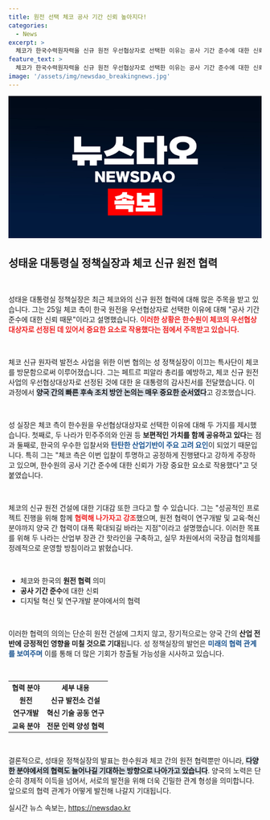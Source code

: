 ```yaml
---
title: 원전 선택 체코 공사 기간 신뢰 높아지다!
categories:
  - News
excerpt: >
  체코가 한국수력원자력을 신규 원전 우선협상자로 선택한 이유는 공사 기간 준수에 대한 신뢰! 성태윤 정책실장은 양국 간 협력 확대의 중요성을 강조하며 협의 방안을 모색했다. 클릭해 더 알아보세요!
feature_text: >
  체코가 한국수력원자력을 신규 원전 우선협상자로 선택한 이유는 공사 기간 준수에 대한 신뢰! 성태윤 정책실장은 양국 간 협력 확대의 중요성을 강조하며 협의 방안을 모색했다. 클릭해 더 알아보세요!
image: '/assets/img/newsdao_breakingnews.jpg'
---
```


<p><img src="/assets/img/newsdao_breakingnews.jpg" alt="bookingtag 속보" /></p>

<h2 data-ke-size="size26">성태윤 대통령실 정책실장과 체코 신규 원전 협력</h2>

<p data-ke-size="size16">&nbsp;</p>

<p>성태윤 대통령실 정책실장은 최근 체코와의 신규 원전 협력에 대해 많은 주목을 받고 있습니다. 그는 25일 체코 측이 한국 원전을 우선협상자로 선택한 이유에 대해 "공사 기간 준수에 대한 신뢰 때문"이라고 설명했습니다. <b><span style="color: #ee2323;">이러한 상황은 한수원이 체코의 우선협상대상자로 선정된 데 있어서 중요한 요소로 작용했다는 점에서 주목받고 있습니다.</span></b> </p>

<p data-ke-size="size16">&nbsp;</p>

<p>체코 신규 원자력 발전소 사업을 위한 이번 협의는 성 정책실장이 이끄는 특사단이 체코를 방문함으로써 이루어졌습니다. 그는 페트르 피알라 총리를 예방하고, 체코 신규 원전 사업의 우선협상대상자로 선정된 것에 대한 윤 대통령의 감사친서를 전달했습니다. 이 과정에서 <b><span style="background-color: #21538527;">양국 간의 빠른 후속 조치 방안 논의는 매우 중요한 순서였다</span></b>고 강조했습니다.</p>

<p data-ke-size="size16">&nbsp;</p>

<p>성 실장은 체코 측이 한수원을 우선협상대상자로 선택한 이유에 대해 두 가지를 제시했습니다. 첫째로, 두 나라가 민주주의와 인권 등 <b>보편적인 가치를 함께 공유하고 있다</b>는 점과 둘째로, 한국의 우수한 입찰서와 <b><span style="color: #1a5490;">탄탄한 산업기반이 주요 고려 요인</span></b>이 되었기 때문입니다. 특히 그는 "체코 측은 이번 입찰이 투명하고 공정하게 진행됐다고 강하게 주장하고 있으며, 한수원의 공사 기간 준수에 대한 신뢰가 가장 중요한 요소로 작용했다"고 덧붙였습니다.</p>

<p data-ke-size="size16">&nbsp;</p>

<p>체코의 신규 원전 건설에 대한 기대감 또한 크다고 할 수 있습니다. 그는 "성공적인 프로젝트 진행을 위해 함께 <b><span style="color: #ee2323;">협력해 나가자고 강조</span></b>했으며, 원전 협력이 연구개발 및 교육·혁신 분야까지 양국 간 협력이 대폭 확대되길 바라는 지점"이라고 설명했습니다. 이러한 목표를 위해 두 나라는 산업부 장관 간 핫라인을 구축하고, 실무 차원에서의 국장급 협의체를 정례적으로 운영할 방침이라고 밝혔습니다.</p>

<p data-ke-size="size16">&nbsp;</p>

<section>
    <ul>
        <li>체코와 한국의 <b>원전 협력</b> 의미</li>
        <li><b>공사 기간 준수</b>에 대한 신뢰</li>
        <li>디지털 혁신 및 연구개발 분야에서의 협력</li>
    </ul>
</section>

<p data-ke-size="size16">&nbsp;</p>

<p>이러한 협력의 의의는 단순히 원전 건설에 그치지 않고, 장기적으로는 양국 간의 <b>산업 전반에 긍정적인 영향을 미칠 것으로 기대</b>됩니다. 성 정책실장의 발언은 <b><span style="color: #1a5490;">미래의 협력 관계를 보여주며</span></b> 이를 통해 더 많은 기회가 창출될 가능성을 시사하고 있습니다.</p>

<p data-ke-size="size16">&nbsp;</p>

<table>
    <tr>
        <td style="text-align: center; height: 17px;"><b>협력 분야</b></td>
        <td style="text-align: center; height: 17px;"><b>세부 내용</b></td>
    </tr>
    <tr>
        <td style="text-align: center; height: 17px;"><b>원전</b></td>
        <td style="text-align: center; height: 17px;"><b>신규 발전소 건설</b></td>
    </tr>
    <tr>
        <td style="text-align: center; height: 17px;"><b>연구개발</b></td>
        <td style="text-align: center; height: 17px;"><b>혁신 기술 공동 연구</b></td>
    </tr>
    <tr>
        <td style="text-align: center; height: 17px;"><b>교육 분야</b></td>
        <td style="text-align: center; height: 17px;"><b>전문 인력 양성 협력</b></td>
    </tr>
</table>

<p data-ke-size="size16">&nbsp;</p>

<p>결론적으로, 성태윤 정책실장의 발표는 한수원과 체코 간의 원전 협력뿐만 아니라, <b><span style="background-color: #21538527;">다양한 분야에서의 협력도 늘어나길 기대하는 방향으로 나아가고 있습니다</span></b>. 양국의 노력은 단순히 경제적 이득을 넘어서, 서로의 발전을 위해 더욱 긴밀한 관계 형성을 의미합니다. 앞으로의 협력 관계가 어떻게 발전해 나갈지 기대됩니다.</p>
실시간 뉴스 속보는, <a href="https://newsdao.kr" rel="dofollow">https://newsdao.kr</a>


